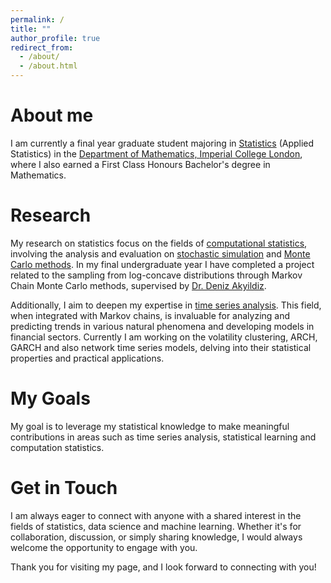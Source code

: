 ```yaml
---
permalink: /
title: ""
author_profile: true
redirect_from: 
  - /about/
  - /about.html
---
```


About me
==
I am currently a final year graduate student majoring in [Statistics](https://www.imperial.ac.uk/statistics/) (Applied Statistics) in the [Department of Mathematics, Imperial College London](https://www.imperial.ac.uk/mathematics/), where I also earned a First Class Honours Bachelor's degree in Mathematics.

Research
==
My research on statistics focus on the fields of [computational statistics](https://en.wikipedia.org/wiki/Computational_statistics), involving the analysis and evaluation on [stochastic simulation](https://en.wikipedia.org/wiki/Stochastic_simulation) and [Monte Carlo methods](https://en.wikipedia.org/wiki/Monte_Carlo_method). In my final undergraduate year I have completed a project related to the sampling from log-concave distributions through Markov Chain Monte Carlo methods, supervised by [Dr. Deniz Akyildiz](https://akyildiz.me/).

Additionally, I aim to deepen my expertise in [time series analysis](https://en.wikipedia.org/wiki/Time_series). This field, when integrated with Markov chains, is invaluable for analyzing and predicting trends in various natural phenomena and developing models in financial sectors. Currently I am working on the volatility clustering, ARCH, GARCH and also network time series models, delving into their statistical properties and practical applications.

My Goals
==
My goal is to leverage my statistical knowledge to make meaningful contributions in areas such as time series analysis, statistical learning and computation statistics.

Get in Touch
==
I am always eager to connect with anyone with a shared interest in the fields of statistics, data science and machine learning. Whether it's for collaboration, discussion, or simply sharing knowledge, I would always welcome the opportunity to engage with you.


Thank you for visiting my page, and I look forward to connecting with you!
